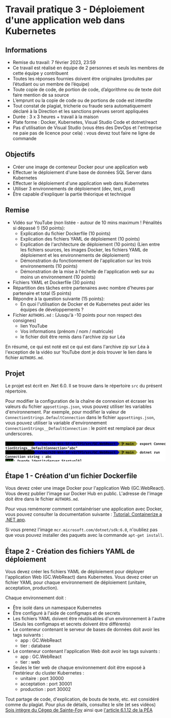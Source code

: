 # Travail pratique 3 - Déploiement d'une application web dans Kubernetes

## Informations

- Remise du travail: 7 février 2023, 23:59
- Ce travail est réalisé en équipe de 2 personnes et seuls les membres de cette équipe y contribuent
- Toutes les réponses fournies doivent être originales (produites par l’étudiant ou un membre de l’équipe)
- Toute copie de code, de portion de code, d’algorithme ou de texte doit faire mention de sa source
- L’emprunt ou la copie de code ou de portions de code est interdite
- Tout constat de plagiat, tricherie ou fraude sera automatiquement déclaré à la Direction et les sanctions prévues seront appliquées
- Durée : 3 x 3 heures + travail à la maison
- Plate forme : Docker, Kubernetes, Visual Studio Code et dotnet/react
- Pas d'utilisation de Visual Studio (vous êtes des DevOps et l'entreprise ne paie pas de licence pour cela) : vous devez tout faire ne ligne de commande

## Objectifs

- Créer une image de conteneur Docker pour une application web
- Effectuer le déploiement d'une base de données SQL Server dans Kubernetes
- Effectuer le déploiement d'une application web dans Kubernetes
- Utiliser 3 environnements de déploiement (dev, test, prod)
- Être capable d'expliquer la partie théorique et technique

## Remise

- Vidéo sur YouTube (non listée - autour de 10 mins maximum ! Pénalités si dépassé !) (50 points):
  - Explication du fichier Dockerfile (10 points)
  - Explication des fichiers YAML de déploiement (10 points)
  - Explication de l'architecture de déploiement (10 points) (Lien entre les fichiers sources, les images Docker, les fichiers YAML de déploiement et les environnements de déploiement)
  - Démonstration du fonctionnement de l'application sur les trois environnements (10 points)
  - Démonstration de la mise à l'échelle de l'application web sur au moins un environnement (10 points)
- Fichiers YAML et Dockerfile (30 points)
- Répartition des tâches entre partenaires avec nombre d'heures par partenaire et total (5 points)
- Répondre à la question suivante (15 points):
  - En quoi l'utilisation de Docker et de Kubernetes peut aider les équipes de développements ?
- Fichier `AUTHORS.md` : (Jusqu'à -10 points pour non respect des consignes)
  - lien YouTube
  - Vos informations (prénom / nom / matricule)
  - le fichier doit être remis dans l'archive zip sur Léa

En résumé, ce qui est noté est ce qui est dans l'archive zip sur Léa à l'exception de la vidéo sur YouTube dont je dois trouver le lien dans le fichier `AUTHORS.md`.

## Projet

Le projet est écrit en .Net 6.0. Il se trouve dans le répertoire ```src``` du présent répertoire.

Pour modifier la configuration de la chaîne de connexion et écraser les valeurs du fichier `appsettings.json`, vous pouvez utiliser les variables d'environnement. Par exemple, pour modifier la valeur de `ConnectionStrings.DefaultConnection` dans le fichier `appsettings.json`, vous pouvez utiliser la variable d'environnement `ConnectionStrings__DefaultConnection` : le point est remplacé par deux underscores.

![Modification de la chaîne de connexion](img/exemple_connectionString.png)

## Étape 1 - Création d'un fichier Dockerfile

Vous devez créer une image Docker pour l'application Web (GC.WebReact). Vous devez publier l'image sur Docker Hub en public. L'adresse de l'image doit être dans le fichier `AUTHORS.md`.

Pour vous remémorer comment containériser une application avec Docker, vous pouvez consulter la documentation suivante : [Tutorial: Containerize a .NET app](https://learn.microsoft.com/en-us/dotnet/core/docker/build-container?tabs=linux).

Si vous prenez l'image `mcr.microsoft.com/dotnet/sdk:6.0`, n'oubliez pas que vous pouvez installer des paquets avec la commande `apt-get install`.

## Étape 2 - Création des fichiers YAML de déploiement

Vous devez créer les fichiers YAML de déploiement pour déployer l'application Web (GC.WebReact) dans Kubernetes. Vous devez créer un fichier YAML pour chaque environnement de déploiement (unitaire, acceptation, production).

Chaque environnement doit :

- Être isolé dans un namespace Kubernetes
- Être configuré à l'aide de configmaps et de secrets
- Les fichiers YAML doivent être réutilisables d'un environnement à l'autre (Seuls les configmaps et secrets doivent être différents)
- Le conteneur contenant le serveur de bases de données doit avoir les tags suivants :
  - app : GC.WebReact
  - tier : database
- Le conteneur contenant l'application Web doit avoir les tags suivants :
  - app : GC.WebReact
  - tier : web
- Seules le tier web de chaque environnement doit être exposé à l'extérieur du cluster Kubernetes :
  - unitaire : port 30000
  - acceptation : port 30001
  - production : port 30002

Tout partage de code, d'explication, de bouts de texte, etc. est considéré comme du plagiat. Pour plus de détails, consultez le site (et ses vidéos) [Sois intègre du Cégep de Sainte-Foy](http://csfoy.ca/soisintegre) ainsi que [l'article 6.1.12 de la PÉA](https://www.csfoy.ca/fileadmin/documents/notre_cegep/politiques_et_reglements/5.9_PolitiqueEvaluationApprentissages_2019.pdf)
